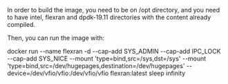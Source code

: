 In order to build the image, you need to be on /opt directory,
and you need to have intel, flexran and dpdk-19.11 directories
with the content already compiled.

Then, you can run the image with:

docker run --name flexran -d --cap-add SYS_ADMIN --cap-add IPC_LOCK --cap-add SYS_NICE --mount 'type=bind,src=/sys,dst=/sys' --mount 'type=bind,src=/dev/hugepages,destination=/dev/hugepages' --device=/dev/vfio/vfio:/dev/vfio/vfio flexran:latest sleep infinity


